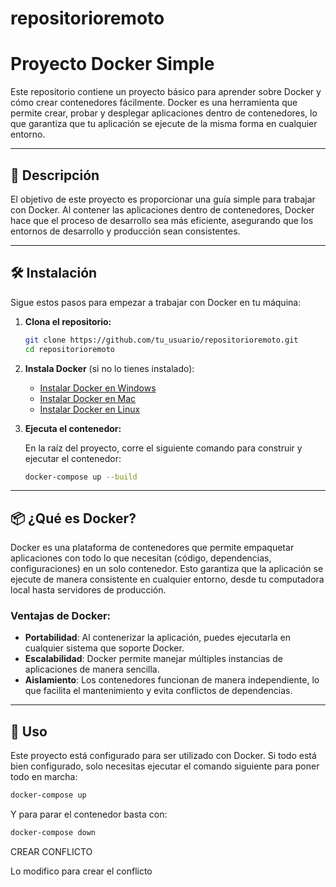 # repositorioremoto

# Proyecto Docker Simple

Este repositorio contiene un proyecto básico para aprender sobre Docker y cómo crear contenedores fácilmente. Docker es una herramienta que permite crear, probar y desplegar aplicaciones dentro de contenedores, lo que garantiza que tu aplicación se ejecute de la misma forma en cualquier entorno.

---

## 🚀 Descripción

El objetivo de este proyecto es proporcionar una guía simple para trabajar con Docker. Al contener las aplicaciones dentro de contenedores, Docker hace que el proceso de desarrollo sea más eficiente, asegurando que los entornos de desarrollo y producción sean consistentes.

---

## 🛠️ Instalación

Sigue estos pasos para empezar a trabajar con Docker en tu máquina:

1. **Clona el repositorio:**

    ```bash
    git clone https://github.com/tu_usuario/repositorioremoto.git
    cd repositorioremoto
    ```

2. **Instala Docker** (si no lo tienes instalado):

    - [Instalar Docker en Windows](https://docs.docker.com/docker-for-windows/install/)
    - [Instalar Docker en Mac](https://docs.docker.com/docker-for-mac/install/)
    - [Instalar Docker en Linux](https://docs.docker.com/engine/install/)

3. **Ejecuta el contenedor:**

    En la raíz del proyecto, corre el siguiente comando para construir y ejecutar el contenedor:

    ```bash
    docker-compose up --build
    ```

---

## 📦 ¿Qué es Docker?

Docker es una plataforma de contenedores que permite empaquetar aplicaciones con todo lo que necesitan (código, dependencias, configuraciones) en un solo contenedor. Esto garantiza que la aplicación se ejecute de manera consistente en cualquier entorno, desde tu computadora local hasta servidores de producción.

### Ventajas de Docker:

- **Portabilidad**: Al contenerizar la aplicación, puedes ejecutarla en cualquier sistema que soporte Docker.
- **Escalabilidad**: Docker permite manejar múltiples instancias de aplicaciones de manera sencilla.
- **Aislamiento**: Los contenedores funcionan de manera independiente, lo que facilita el mantenimiento y evita conflictos de dependencias.

---

## 🚧 Uso

Este proyecto está configurado para ser utilizado con Docker. Si todo está bien configurado, solo necesitas ejecutar el comando siguiente para poner todo en marcha:

```bash
docker-compose up

```
Y para parar el contenedor basta con:

```bash
docker-compose down

```

CREAR CONFLICTO

Lo modifico para crear el conflicto